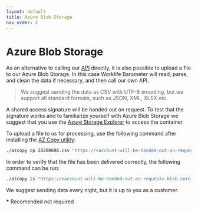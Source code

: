 ```yaml
---
layout: default
title: Azure Blob Storage
nav_order: 2
---
```


# Azure Blob Storage

As an alternative to calling our [API](./API.md) directly, it is also possible to upload a file to our Azure Blob Storage.
In this case Worklife Barometer will read, parse, and clean the data if necessary, and then call our own API.

> We suggest sending the data as CSV with UTF-8 encoding, but we support all standard formats, such as JSON, XML, XLSX etc.

A shared access signature will be handed out on request. To test that the signature works and to familiarize yourself with Azure Blob Storage we suggest that you use the [Azure Storage Explorer](https://azure.microsoft.com/en-us/features/storage-explorer/) to access the container.

To upload a file to us for processing, use the following command after installing the [AZ Copy utility](https://docs.microsoft.com/en-us/azure/storage/common/storage-use-azcopy-v10):
``` bash
./azcopy cp 20200608.csv "https://<account-will-be-handed-out-on-request>.blob.core.windows.net/container/20200608.csv?<shared-access-signature-will-be-handed-out-on-request>
```

In order to verify that the file has been delivered correctly, the following command can be run:

``` bash
./azcopy ls "https://<account-will-be-handed-out-on-request>.blob.core.windows.net/container?<shared-access-signature-will-be-handed-out-on-request>
```

We suggest sending data every night, but it is up to you as a customer.

**\*** Recomended not required